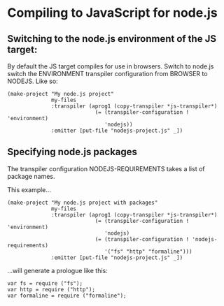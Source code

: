 # Compiling to JavaScript for node.js

## Switching to the node.js environment of the JS target:

By default the JS target compiles for use in browsers.  Switch
to node.js switch the ENVIRONMENT transpiler configuration from
BROWSER to NODEJS.  Like so:

```
(make-project "My node.js project"
              my-files
              :transpiler (aprog1 (copy-transpiler *js-transpiler*)
                            (= (transpiler-configuration ! 'environment)
                               'nodejs))
              :emitter [put-file "nodejs-project.js" _])
```

## Specifying node.js packages

The transpiler configuration NODEJS-REQUIREMENTS takes a list of
package names.

This example…

```
(make-project "My node.js project with packages"
              my-files
              :transpiler (aprog1 (copy-transpiler *js-transpiler*)
                            (= (transpiler-configuration ! 'environment)
                               'nodejs)
                            (= (transpiler-configuration ! 'nodejs-requirements)
                               '("fs" "http" "formaline")))
              :emitter [put-file "nodejs-project.js" _])
```

…will generate a prologue like this:

```
var fs = require ("fs");
var http = require ("http");
var formaline = require ("formaline");
```
